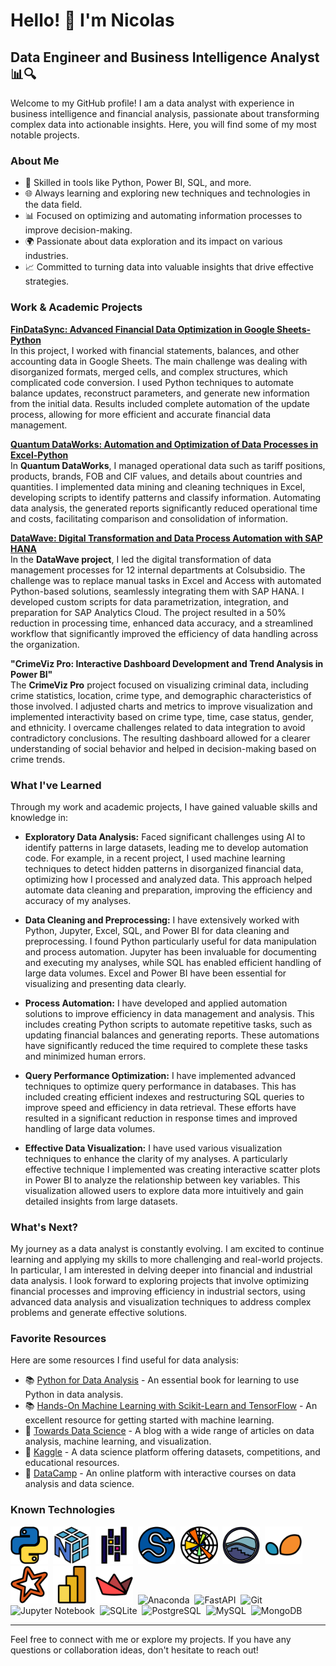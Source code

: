 # Hello! 👋 I'm Nicolas

## **Data Engineer and Business Intelligence Analyst** 📊🔍

Welcome to my GitHub profile! I am a data analyst with experience in business intelligence and financial analysis, passionate about transforming complex data into actionable insights. Here, you will find some of my most notable projects.

### About Me

- 🧰 Skilled in tools like Python, Power BI, SQL, and more.
- 🌐 Always learning and exploring new techniques and technologies in the data field.
- 📊 Focused on optimizing and automating information processes to improve decision-making.
- 🌍 Passionate about data exploration and its impact on various industries.
- 📈 Committed to turning data into valuable insights that drive effective strategies.

### Work & Academic Projects

**[FinDataSync: Advanced Financial Data Optimization in Google Sheets-Python](https://github.com/nicolasramirezperilla/FinDataSync/tree/master)**  
In this project, I worked with financial statements, balances, and other accounting data in Google Sheets. The main challenge was dealing with disorganized formats, merged cells, and complex structures, which complicated code conversion. I used Python techniques to automate balance updates, reconstruct parameters, and generate new information from the initial data. Results included complete automation of the update process, allowing for more efficient and accurate financial data management.

**[Quantum DataWorks: Automation and Optimization of Data Processes in Excel-Python](https://github.com/nicolasramirezperilla/Quantum_DataWorks/tree/master)**  
In **Quantum DataWorks**, I managed operational data such as tariff positions, products, brands, FOB and CIF values, and details about countries and quantities. I implemented data mining and cleaning techniques in Excel, developing scripts to identify patterns and classify information. Automating data analysis, the generated reports significantly reduced operational time and costs, facilitating comparison and consolidation of information.

**[DataWave: Digital Transformation and Data Process Automation with SAP HANA](https://github.com/nicolasramirezperilla/DataWave-Project/tree/master)**  
In the **DataWave project**, I led the digital transformation of data management processes for 12 internal departments at Colsubsidio. The challenge was to replace manual tasks in Excel and Access with automated Python-based solutions, seamlessly integrating them with SAP HANA. I developed custom scripts for data parametrization, integration, and preparation for SAP Analytics Cloud. The project resulted in a 50% reduction in processing time, enhanced data accuracy, and a streamlined workflow that significantly improved the efficiency of data handling across the organization.

**"CrimeViz Pro: Interactive Dashboard Development and Trend Analysis in Power BI"**  
The **CrimeViz Pro** project focused on visualizing criminal data, including crime statistics, location, crime type, and demographic characteristics of those involved. I adjusted charts and metrics to improve visualization and implemented interactivity based on crime type, time, case status, gender, and ethnicity. I overcame challenges related to data integration to avoid contradictory conclusions. The resulting dashboard allowed for a clearer understanding of social behavior and helped in decision-making based on crime trends.

### What I've Learned

Through my work and academic projects, I have gained valuable skills and knowledge in:

- **Exploratory Data Analysis:** Faced significant challenges using AI to identify patterns in large datasets, leading me to develop automation code. For example, in a recent project, I used machine learning techniques to detect hidden patterns in disorganized financial data, optimizing how I processed and analyzed data. This approach helped automate data cleaning and preparation, improving the efficiency and accuracy of my analyses.

- **Data Cleaning and Preprocessing:** I have extensively worked with Python, Jupyter, Excel, SQL, and Power BI for data cleaning and preprocessing. I found Python particularly useful for data manipulation and process automation. Jupyter has been invaluable for documenting and executing my analyses, while SQL has enabled efficient handling of large data volumes. Excel and Power BI have been essential for visualizing and presenting data clearly.

- **Process Automation:** I have developed and applied automation solutions to improve efficiency in data management and analysis. This includes creating Python scripts to automate repetitive tasks, such as updating financial balances and generating reports. These automations have significantly reduced the time required to complete these tasks and minimized human errors.

- **Query Performance Optimization:** I have implemented advanced techniques to optimize query performance in databases. This has included creating efficient indexes and restructuring SQL queries to improve speed and efficiency in data retrieval. These efforts have resulted in a significant reduction in response times and improved handling of large data volumes.

- **Effective Data Visualization:** I have used various visualization techniques to enhance the clarity of my analyses. A particularly effective technique I implemented was creating interactive scatter plots in Power BI to analyze the relationship between key variables. This visualization allowed users to explore data more intuitively and gain detailed insights from large datasets.

### What's Next?

My journey as a data analyst is constantly evolving. I am excited to continue learning and applying my skills to more challenging and real-world projects. In particular, I am interested in delving deeper into financial and industrial data analysis. I look forward to exploring projects that involve optimizing financial processes and improving efficiency in industrial sectors, using advanced data analysis and visualization techniques to address complex problems and generate effective solutions.

### Favorite Resources

Here are some resources I find useful for data analysis:

- 📚 [Python for Data Analysis](https://www.oreilly.com/library/view/python-for-data/9781491957653/) - An essential book for learning to use Python in data analysis.
- 📚 [Hands-On Machine Learning with Scikit-Learn and TensorFlow](https://www.oreilly.com/library/view/hands-on-machine-learning/9781492032632/) - An excellent resource for getting started with machine learning.
- 📰 [Towards Data Science](https://towardsdatascience.com/) - A blog with a wide range of articles on data analysis, machine learning, and visualization.
- 📰 [Kaggle](https://www.kaggle.com/) - A data science platform offering datasets, competitions, and educational resources.
- 🎥 [DataCamp](https://www.datacamp.com/) - An online platform with interactive courses on data analysis and data science.

### Known Technologies

  <img src="https://raw.githubusercontent.com/Rickhersd/Rickhersd/09c5bc045c5820e2b7ae1b56c9d2e45df8b2cde5/neobrutalist_icons/neo_python.svg" title="Python" alt="Python" width="60" height="60"/>&nbsp;
  <img src="https://raw.githubusercontent.com/Rickhersd/Rickhersd/09c5bc045c5820e2b7ae1b56c9d2e45df8b2cde5/neobrutalist_icons/neo_numpy.svg" title="Numpy" alt="Numpy" width="60" height="60"/>&nbsp;
  <img src="https://raw.githubusercontent.com/Rickhersd/Rickhersd/09c5bc045c5820e2b7ae1b56c9d2e45df8b2cde5/neobrutalist_icons/neo_pandas.svg" title="Pandas" alt="Pandas" width="60" height="60"/>&nbsp;
  <img src="https://raw.githubusercontent.com/Rickhersd/Rickhersd/09c5bc045c5820e2b7ae1b56c9d2e45df8b2cde5/neobrutalist_icons/neo_scipy.svg" title="Scipy" alt="Scipy" width="60" height="60"/>&nbsp;
  <img src="https://raw.githubusercontent.com/Rickhersd/Rickhersd/09c5bc045c5820e2b7ae1b56c9d2e45df8b2cde5/neobrutalist_icons/neo_matplotlib.svg" title="Matplotlib" alt="Matplotlib" width="60" height="60"/>&nbsp;
  <img src="https://raw.githubusercontent.com/Rickhersd/Rickhersd/09c5bc045c5820e2b7ae1b56c9d2e45df8b2cde5/neobrutalist_icons/neo_seaborn.svg" title="Seaborn" alt="Seaborn" width="60" height="60"/>&nbsp;
  <img src="https://raw.githubusercontent.com/Rickhersd/Rickhersd/09c5bc045c5820e2b7ae1b56c9d2e45df8b2cde5/neobrutalist_icons/neo_sklearn.svg" title="Sklearn" alt="Sklearn" width="60" height="60"/>&nbsp;
  <img src="https://github.com/Rickhersd/neo-icons/blob/main/icons/apache-spark/neo-apache-spark.svg" title="Apache Spark" alt="Apache Spark" width="60" height="60"/>&nbsp;
  <img src="https://github.com/Rickhersd/neo-icons/blob/main/icons/power-bi/neo-power-bi.svg" title="Power-bi" alt="Power BI" width="60" height="60"/>&nbsp;
  <img src="https://github.com/Rickhersd/neo-icons/blob/main/icons/streamlit/neo-streamlit.svg" title="Streamlit" alt="Streamlit" width="60" height="60"/>&nbsp;
  <img src="https://cdn.jsdelivr.net/gh/devicons/devicon/icons/anaconda/anaconda-original.svg" title="Anaconda" alt="Anaconda" width="60" height="60"/>&nbsp;
  <img src="https://cdn.jsdelivr.net/gh/devicons/devicon/icons/fastapi/fastapi-plain.svg" title="FastAPI" alt="FastAPI" width="60" height="60"/>&nbsp;
  <img src="https://cdn.jsdelivr.net/gh/devicons/devicon/icons/git/git-plain.svg" title="Git" alt="Git" width="60" height="60"/>&nbsp;
  <img src="https://cdn.jsdelivr.net/gh/devicons/devicon/icons/jupyter/jupyter-original-wordmark.svg" title="Jupyter Notebook" alt="Jupyter Notebook" width="60" height="60"/>&nbsp;
  <img src="https://cdn.jsdelivr.net/gh/devicons/devicon/icons/sqlite/sqlite-original.svg" title="SQLite" alt="SQLite" width="60" height="60"/>&nbsp;
  <img src="https://cdn.jsdelivr.net/gh/devicons/devicon/icons/postgresql/postgresql-original.svg" title="PostgreSQL" alt="PostgreSQL" width="60" height="60"/>&nbsp;
  <img src="https://cdn.jsdelivr.net/gh/devicons/devicon/icons/mysql/mysql-original.svg" title="MySQL" alt="MySQL" width="60" height="60"/>&nbsp;
  <img src="https://cdn.jsdelivr.net/gh/devicons/devicon/icons/mongodb/mongodb-original.svg" title="MongoDB" alt="MongoDB" width="60" height="60"/>&nbsp;

---

Feel free to connect with me or explore my projects. If you have any questions or collaboration ideas, don't hesitate to reach out!
